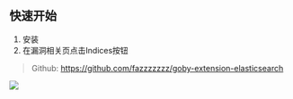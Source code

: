 ## 快速开始

1. 安装
2. 在漏洞相关页点击Indices按钮

> Github: https://github.com/fazzzzzzz/goby-extension-elasticsearch

![](https://raw.githubusercontent.com/fazzzzzzz/goby-extension-elasticsearch/img/demo.gif)
